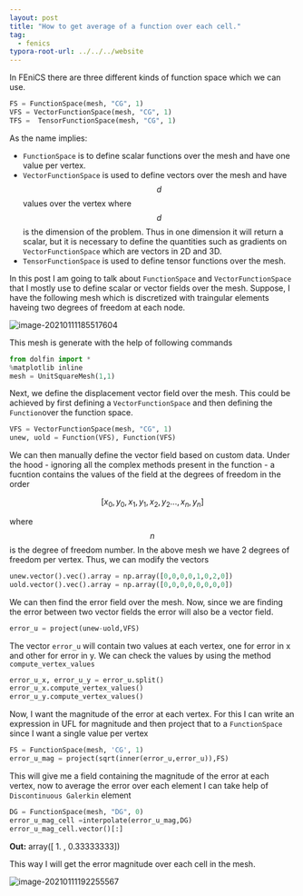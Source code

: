 ```yaml
---
layout: post
title: "How to get average of a function over each cell."
tag: 
  - fenics
typora-root-url: ../../../website
---
```

In FEniCS there are three different kinds of function space which we can use. 

```python
FS = FunctionSpace(mesh, "CG", 1)
VFS = VectorFunctionSpace(mesh, "CG", 1)
TFS =  TensorFunctionSpace(mesh, "CG", 1)
```

As the name implies:

-  `FunctionSpace` is to define scalar functions over the mesh and have one value per vertex.
- `VectorFunctionSpace` is used to define vectors over the mesh  and have $$d$$ values over the vertex where $$d$$ is the dimension of the problem. Thus in one dimension it will return a scalar, but it is necessary to define the quantities such as gradients on `VectorFunctionSpace` which are vectors in 2D and 3D.
- `TensorFunctionSpace` is used to define tensor functions over the mesh.

In this post I am going to talk about `FunctionSpace` and `VectorFunctionSpace` that I mostly use to define scalar or vector fields over the mesh. Suppose, I have the following mesh which is discretized with traingular elements haveing two degrees of freedom at each node.

![image-20210111185517604](/assets/images/image-20210111185517604.png)

This mesh is generate with the help of following commands

```python
from dolfin import *
%matplotlib inline
mesh = UnitSquareMesh(1,1)
```

Next, we define the displacement vector field over the mesh. This could be achieved by first defining a `VectorFunctionSpace` and then defining the `Function`over the function space.

```python
VFS = VectorFunctionSpace(mesh, "CG", 1)
unew, uold = Function(VFS), Function(VFS)
```

We can then manually define the vector field based on custom data. Under the hood - ignoring all the complex methods present in the function - a fucntion contains the values of the field at the degrees of freedom in the order

$$[x_0,y_0,x_1,y_1,x_2,y_2 ... , x_n, y_n]$$

where $$n$$ is the degree of freedom number. In the above mesh we have 2 degrees of freedom per vertex. Thus, we can modify the vectors

```python
unew.vector().vec().array = np.array([0,0,0,0,1,0,2,0])
uold.vector().vec().array = np.array([0,0,0,0,0,0,0,0])
```

We can then find the error field over the mesh. Now, since we are finding the error between two vector fields the error will also be a vector field.

```python
error_u = project(unew-uold,VFS)
```

The vector `error_u` will contain two values at each vertex, one for error in x and other for error in y. We can check the values by using the method `compute_vertex_values`

```python
error_u_x, error_u_y = error_u.split()
error_u_x.compute_vertex_values()
error_u_y.compute_vertex_values()
```

Now, I want the  magnitude of the error at each vertex. For this I can write an expression in UFL for magnitude and then project that to a `FunctionSpace` since I want a single value per vertex

```python
FS = FunctionSpace(mesh, 'CG', 1)
error_u_mag = project(sqrt(inner(error_u,error_u)),FS)
```

This will give me a field containing the magnitude of the error at each vertex, now to average the error over each element I can take help of `Discontinuous Galerkin` element

```python
DG = FunctionSpace(mesh, "DG", 0)
error_u_mag_cell =interpolate(error_u_mag,DG)
error_u_mag_cell.vector()[:]
```

**Out:** array([ 1.        ,  0.33333333])

This way I will get the error magnitude over each cell in the mesh.

![image-20210111192255567](/assets/images/image-20210111192255567.png)